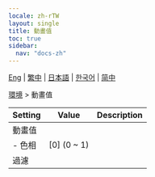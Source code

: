 ```yaml
---
locale: zh-rTW
layout: single
title: 動畫值
toc: true
sidebar:
  nav: "docs-zh"
---
```

[Eng](/dancexr/menu/2025.4/scene/auto_updates) | [繁中](/tw/dancexr/menu/2025.4/scene/auto_updates) | [日本語](/jp/dancexr/menu/2025.4/scene/auto_updates) | [한국어](/kr/dancexr/menu/2025.4/scene/auto_updates) | [简中](/zh/dancexr/menu/2025.4/scene/auto_updates)

[環境](../menu#環境) > 動畫值



| Setting | Value | Description |
| :--- | --- | :--- |
| 動畫值 || 
|- 色相 | [0] (0 ~ 1) | 
| 過濾 || 
